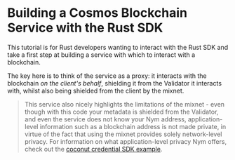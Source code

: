 # Building a Cosmos Blockchain Service with the Rust SDK

This tutorial is for Rust developers wanting to interact with the Rust SDK and take a first step at building a service with which to interact with a blockchain.

The key here is to think of the service as a proxy: it interacts with the blockchain _on the client's behalf_, shielding it from the Validator it interacts with, whilst also being shielded from the client by the mixnet.

> This service also nicely highlights the limitations of the mixnet - even though with this code your metadata is shielded from the Validator, and even the service does not know your Nym address, application-level information such as a blockchain address is not made private, in virtue of the fact that using the mixnet provides solely network-level privacy. For information on what application-level privacy Nym offers, check out the [coconut credential SDK example]().
